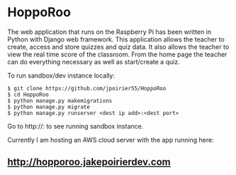# HoppoRoo

The web application that runs on the Raspberry Pi has been written in Python with Django
web framework. This application allows the teacher to create, access and store quizzes and quiz
data. It also allows the teacher to view the real time score of the classroom. From the home page 
the teacher can do everything necessary as well as start/create a quiz.

To run sandbox/dev instance locally:
```
$ git clone https://github.com/jpoirier55/HoppoRoo
$ cd HoppoRoo
$ python manage.py makemigrations
$ python manage.py migrate
$ python manage.py runserver <dest ip add>:<dest port>
``` 
Go to http://<dest ip add>:<dest port> to see running sandbox instance.

Currently I am hosting an AWS cloud server with the app running here:
## http://hopporoo.jakepoirierdev.com
